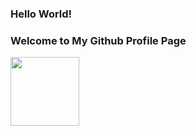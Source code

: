 ### Hello World!<br>
### Welcome to My Github Profile Page
<p>
  <p>
  <img src="https://emojis.slackmojis.com/emojis/images/1618091269/29235/astronaut.gif" width="110">
